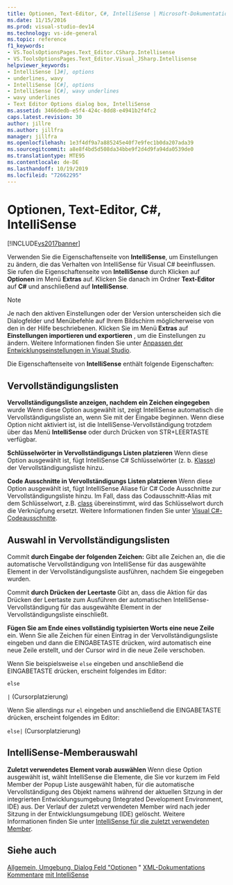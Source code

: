 ```yaml
---
title: Optionen, Text-Editor, C#, IntelliSense | Microsoft-Dokumentation
ms.date: 11/15/2016
ms.prod: visual-studio-dev14
ms.technology: vs-ide-general
ms.topic: reference
f1_keywords:
- VS.ToolsOptionsPages.Text_Editor.CSharp.Intellisense
- VS.ToolsOptionsPages.Text_Editor.Visual_JSharp.Intellisense
helpviewer_keywords:
- IntelliSense [J#], options
- underlines, wavy
- IntelliSense [C#], options
- IntelliSense [C#], wavy underlines
- wavy underlines
- Text Editor Options dialog box, IntelliSense
ms.assetid: 3466dedb-e5f4-424c-8dd8-e4941b2f4fc2
caps.latest.revision: 30
author: jillre
ms.author: jillfra
manager: jillfra
ms.openlocfilehash: 1e3f4df9a7a885245e40f7e9fec1b0da207ada39
ms.sourcegitcommit: a8e8f4bd5d508da34bbe9f2d4d9fa94da0539de0
ms.translationtype: MTE95
ms.contentlocale: de-DE
ms.lasthandoff: 10/19/2019
ms.locfileid: "72662295"
---
```

# <a name="options-text-editor-c-intellisense"></a>Optionen, Text-Editor, C#, IntelliSense
[!INCLUDE[vs2017banner](../../includes/vs2017banner.md)]

Verwenden Sie die Eigenschaftenseite von **IntelliSense**, um Einstellungen zu ändern, die das Verhalten von IntelliSense für Visual C# beeinflussen. Sie rufen die Eigenschaftenseite von **IntelliSense** durch Klicken auf **Optionen** im Menü **Extras** auf. Klicken Sie danach im Ordner **Text-Editor** auf **C#** und anschließend auf **IntelliSense**.

> [!NOTE]
> Je nach den aktiven Einstellungen oder der Version unterscheiden sich die Dialogfelder und Menübefehle auf Ihrem Bildschirm möglicherweise von den in der Hilfe beschriebenen. Klicken Sie im Menü **Extras** auf **Einstellungen importieren und exportieren** , um die Einstellungen zu ändern. Weitere Informationen finden Sie unter [Anpassen der Entwicklungseinstellungen in Visual Studio](https://msdn.microsoft.com/22c4debb-4e31-47a8-8f19-16f328d7dcd3).

 Die Eigenschaftenseite von **IntelliSense** enthält folgende Eigenschaften:

## <a name="completion-lists"></a>Vervollständigungslisten
 **Vervollständigungsliste anzeigen, nachdem ein Zeichen eingegeben** wurde Wenn diese Option ausgewählt ist, zeigt IntelliSense automatisch die Vervollständigungsliste an, wenn Sie mit der Eingabe beginnen. Wenn diese Option nicht aktiviert ist, ist die IntelliSense-Vervollständigung trotzdem über das Menü **IntelliSense** oder durch Drücken von STR+LEERTASTE verfügbar.

 **Schlüsselwörter in Vervollständigungs Listen platzieren** Wenn diese Option ausgewählt ist, fügt IntelliSense C# Schlüsselwörter (z. b. [Klasse](https://msdn.microsoft.com/library/b95d8815-de18-4c3f-a8cc-a0a53bdf8690)) der Vervollständigungsliste hinzu.

 **Code Ausschnitte in Vervollständigungs Listen platzieren** Wenn diese Option ausgewählt ist, fügt IntelliSense Aliase für C# Code Ausschnitte zur Vervollständigungsliste hinzu. Im Fall, dass das Codausschnitt-Alias mit dem Schlüsselwort, z.B. [class](https://msdn.microsoft.com/library/b95d8815-de18-4c3f-a8cc-a0a53bdf8690) übereinstimmt, wird das Schlüsselwort durch die Verknüpfung ersetzt. Weitere Informationen finden Sie unter [Visual C#-Codeausschnitte](../../ide/visual-csharp-code-snippets.md).

## <a name="selection-in-completion-lists"></a>Auswahl in Vervollständigungslisten
 Commit **durch Eingabe der folgenden Zeichen:** Gibt alle Zeichen an, die die automatische Vervollständigung von IntelliSense für das ausgewählte Element in der Vervollständigungsliste ausführen, nachdem Sie eingegeben wurden.

 Commit **durch Drücken der Leertaste** Gibt an, dass die Aktion für das Drücken der Leertaste zum Ausführen der automatischen IntelliSense-Vervollständigung für das ausgewählte Element in der Vervollständigungsliste einschließt.

 **Fügen Sie am Ende eines vollständig typisierten Worts eine neue Zeile** ein. Wenn Sie alle Zeichen für einen Eintrag in der Vervollständigungsliste eingeben und dann die EINGABETASTE drücken, wird automatisch eine neue Zeile erstellt, und der Cursor wird in die neue Zeile verschoben.

 Wenn Sie beispielsweise `else` eingeben und anschließend die EINGABETASTE drücken, erscheint folgendes im Editor:

 `else`

 `|` (Cursorplatzierung)

 Wenn Sie allerdings nur `el` eingeben und anschließend die EINGABETASTE drücken, erscheint folgendes im Editor:

 `else|` (Cursorplatzierung)

## <a name="intellisense-member-selection"></a>IntelliSense-Memberauswahl
 **Zuletzt verwendetes Element vorab auswählen** Wenn diese Option ausgewählt ist, wählt IntelliSense die Elemente, die Sie vor kurzem im Feld Member der Popup Liste ausgewählt haben, für die automatische Vervollständigung des Objekt namens während der aktuellen Sitzung in der integrierten Entwicklungsumgebung (Integrated Development Environment, IDE) aus. Der Verlauf der zuletzt verwendeten Member wird nach jeder Sitzung in der Entwicklungsumgebung (IDE) gelöscht. Weitere Informationen finden Sie unter [IntelliSense für die zuletzt verwendeten Member](../../misc/intellisense-for-most-recently-used-members.md).

## <a name="see-also"></a>Siehe auch
 [Allgemein, Umgebung, Dialog Feld "Optionen](../../ide/reference/general-environment-options-dialog-box.md) " [XML-Dokumentations Kommentare](https://msdn.microsoft.com/library/803b7f7b-7428-4725-b5db-9a6cff273199) [mit IntelliSense](../../ide/using-intellisense.md)
